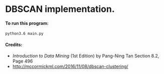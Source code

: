# DBSCAN implementation.

#### To run this program:
```
python3.6 main.py
```

#### Credits:
- *Introduction to Data Mining* (1st Edition) by Pang-Ning Tan Section 8.2, Page 496
- http://mccormickml.com/2016/11/08/dbscan-clustering/